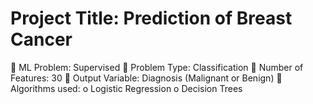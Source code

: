 #	Project Title: Prediction of Breast Cancer
	ML Problem: Supervised
	Problem Type: Classification
	Number of Features: 30
	Output Variable: Diagnosis (Malignant or Benign)
	Algorithms used: 
  o	Logistic Regression
  o	Decision Trees

